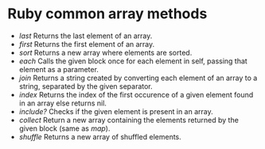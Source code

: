 # Ruby common array methods
- _last_ Returns the last element of an array.
- _first_ Returns the first element of an array.
- _sort_ Returns a new array where elements are sorted.
- _each_ Calls the given block once for each element in self, passing that element as a parameter.
- _join_ Returns a string created by converting each element of an array to a string, separated by the given separator.
- _index_ Returns the index of the first occurence of a given element found in an array else returns nil.
- _include?_ Checks if the given element is present in an array.
- _collect_ Return a new array containing the elements returned by the given block (same as _map_).
- _shuffle_ Returns a new array of shuffled elements.


